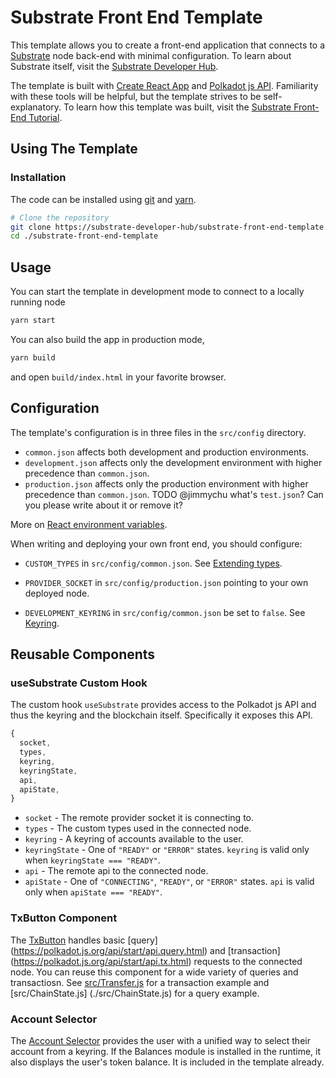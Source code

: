 # Substrate Front End Template

This template allows you to create a front-end application that connects to a
[Substrate](https://github.com/paritytech/substrate) node back-end with minimal
configuration. To learn about Substrate itself, visit the
[Substrate Developer Hub](https://substrate.dev).

The template is built with [Create React App](https://github.com/facebook/create-react-app)
and [Polkadot js API](https://polkadot.js.org/api/). Familiarity with these tools
will be helpful, but the template strives to be self-explanatory. To learn how
this template was built, visit the
[Substrate Front-End Tutorial](https://substrate.dev/docs/en/tutorials/substrate-front-end/).

## Using The Template

### Installation

The code can be installed using [git](https://git-scm.com/) and [yarn](https://yarnpkg.com/).
```bash
# Clone the repository
git clone https://substrate-developer-hub/substrate-front-end-template.git
cd ./substrate-front-end-template
```

## Usage
You can start the template in development mode to connect to a locally running node
```bash
yarn start
```

You can also build the app in production mode,
```bash
yarn build
```
and open `build/index.html` in your favorite browser.

## Configuration

The template's configuration is in three files in the `src/config` directory.
* `common.json` affects both development and production environments.
* `development.json` affects only the development environment with higher
precedence than `common.json`.
* `production.json` affects only the production environment with higher
precedence than `common.json`.
TODO @jimmychu what's `test.json`? Can you please write about it or remove it?

More on
[React environment variables](https://create-react-app.dev/docs/adding-custom-environment-variables).

When writing and deploying your own front end, you should configure:

  - `CUSTOM_TYPES` in `src/config/common.json`. See
  [Extending types](https://polkadot.js.org/api/start/types.extend.html).

  - `PROVIDER_SOCKET` in `src/config/production.json` pointing to your own
  deployed node.

  - `DEVELOPMENT_KEYRING` in `src/config/common.json` be set to `false`.
  See [Keyring](https://polkadot.js.org/api/start/keyring.html).


## Reusable Components

### useSubstrate Custom Hook

The custom hook `useSubstrate` provides access to the Polkadot js API and thus the
keyring and the blockchain itself. Specifically it exposes this API.

```js
{
  socket,
  types,
  keyring,
  keyringState,
  api,
  apiState,
}
```

- `socket` - The remote provider socket it is connecting to.
- `types` - The custom types used in the connected node.
- `keyring` - A keyring of accounts available to the user.
- `keyringState` - One of `"READY"` or `"ERROR"` states. `keyring` is valid
only when `keyringState === "READY"`.
- `api` - The remote api to the connected node.
- `apiState` - One of `"CONNECTING"`, `"READY"`, or `"ERROR"` states. `api` is valid
only when `apiState === "READY"`.


### TxButton Component

The [TxButton](./src/substrate-lib/components/TxButton.js) handles basic [query]
(https://polkadot.js.org/api/start/api.query.html) and [transaction]
(https://polkadot.js.org/api/start/api.tx.html) requests to the connected node.
You can reuse this component for a wide variety of queries and transactiosn. See
[src/Transfer.js](./src/Transfer.js) for a transaction example and [src/ChainState.js]
(./src/ChainState.js) for a query example.

### Account Selector

The [Account Selector](./src/AccountSelector.js) provides the user with a unified way to
select their account from a keyring. If the Balances module is installed in the runtime,
it also displays the user's token balance. It is included in the template already.
